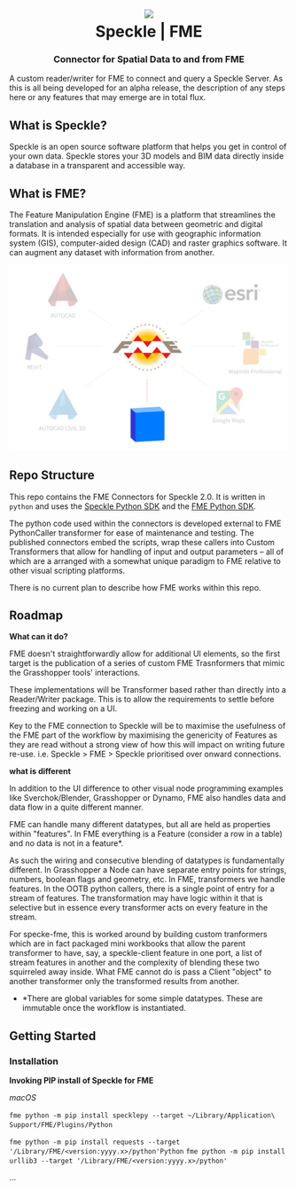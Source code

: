 <h1 align="center">
  <img src="https://user-images.githubusercontent.com/2679513/131189167-18ea5fe1-c578-47f6-9785-3748178e4312.png" width="150px"/><br/>
  Speckle | FME
</h1>
<h3 align="center">
    Connector for Spatial Data to and from FME
</h3>

A custom reader/writer for FME to connect and query a Speckle Server. As this is all being developed for an alpha release, the description of any steps here or any features that may emerge are in total flux.

## What is Speckle?

Speckle is an open source software platform that helps you get in control of your own data.
Speckle stores your 3D models and BIM data directly inside a database in a transparent and accessible way.

## What is FME?

The Feature Manipulation Engine (FME) is a platform that streamlines the translation and analysis of spatial data between geometric and digital formats. It is intended especially for use with geographic information system (GIS), computer-aided design (CAD) and raster graphics software. It can augment any dataset with information from another.

![FME Custom Connector](./documentation/speckle-fme.png)

## Repo Structure

This repo contains the FME Connectors for Speckle 2.0. It is written in `python` and uses the [Speckle Python SDK](https://github.com/specklesystems/speckle-py) and the [FME Python SDK](http://docs.safe.com/fme/html/fmepython/).

The python code used within the connectors is developed external to FME PythonCaller transformer for ease of maintenance and testing. The published connectors embed the scripts, wrap these callers into Custom Transformers that allow for handling of input and output parameters – all of which are a arranged with a somewhat unique paradigm to FME relative to other visual scripting platforms.

There is no current plan to describe how FME works within this repo.
## Roadmap

**What can it do?**

FME doesn't straightforwardly allow for additional UI elements, so the first target is the publication of a series of custom FME Trasnformers that mimic the Grasshopper tools' interactions.

These implementations will be Transformer based rather than directly into a Reader/Writer package. This is to allow the requirements to settle before freezing and working on a UI.

Key to the FME connection to Speckle will be to maximise the usefulness of the FME part of the workflow by maximising the genericity of Features as they are read without a strong view of how this will impact on writing future re-use. i.e. Speckle > FME > Speckle prioritised over onward connections.

**what is different**

In addition to the UI difference to other visual node programming examples like Sverchok/Blender, Grasshopper or Dynamo, FME also handles data and data flow in a quite different manner.

FME can handle many different datatypes, but all are held as properties within "features". In FME everything is a Feature (consider a row in a table) and no data is not in a feature*.

As such the wiring and consecutive blending of datatypes is fundamentally different. In Grasshopper a Node can have separate entry points for strings, numbers, boolean flags and geometry, etc. In FME, transformers we handle features. In the OOTB python callers, there is a single point of entry for a stream of features. The transformation may have logic within it that is selective but in essence every transformer acts on every feature in the stream.

For specke-fme, this is worked around by building custom tranformers which are in fact packaged mini workbooks that allow the parent transformer to have, say, a speckle-client feature in one port, a list of stream features in another and the complexity of blending these two squirreled away inside. What FME cannot do is pass a Client "object" to another transformer only the transformed results from another.

* *There are global variables for some simple datatypes. These are immutable once the workflow is instantiated.

## Getting Started

### Installation

**Invoking PIP install of Speckle for FME**

*macOS*

`fme python -m pip install specklepy --target ~/Library/Application\ Support/FME/Plugins/Python`

`fme python -m pip install requests --target '/Library/FME/<version:yyyy.x>/python'Python`
`fme python -m pip install urllib3 --target '/Library/FME/<version:yyyy.x>/python'`

…

